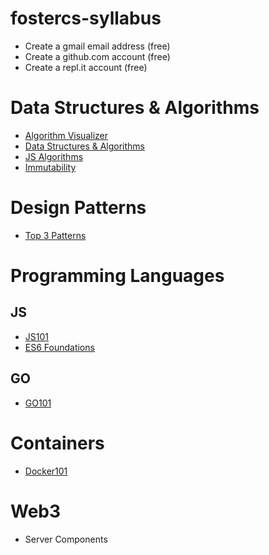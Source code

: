 # fostercs-syllabus

- Create a gmail email address (free)
- Create a github.com account (free)
- Create a repl.it account (free)

# Data Structures & Algorithms
- [Algorithm Visualizer](https://algorithm-visualizer.org/)
- [Data Structures & Algorithms](https://github.com/fostercs/dsa-cs-js)
- [JS Algorithms](https://github.com/fostercs/JS101/tree/main/algorithms)
- [Immutability](https://github.com/fostercs/JS101/tree/main/data)

# Design Patterns
- [Top 3 Patterns](https://github.com/fostercs/JS101/tree/main/design-patterns)

# Programming Languages

## JS
- [JS101](https://github.com/fostercs/JS101)
- [ES6 Foundations](https://github.com/fostercs/es6-foundations)

## GO
- [GO101](https://github.com/fostercs/GO101)

# Containers
- [Docker101](https://github.com/fostercs/docker101)

# Web3
- Server Components
